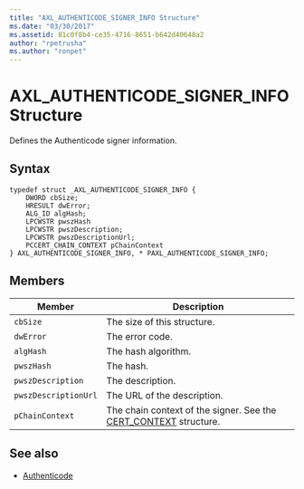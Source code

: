 ```yaml
---
title: "AXL_AUTHENTICODE_SIGNER_INFO Structure"
ms.date: "03/30/2017"
ms.assetid: 81c0f8b4-ce35-4716-8651-b642d40648a2
author: "rpetrusha"
ms.author: "ronpet"
---
```

# AXL_AUTHENTICODE_SIGNER_INFO Structure
Defines the Authenticode signer information.  
  
## Syntax  
  
```  
typedef struct _AXL_AUTHENTICODE_SIGNER_INFO {  
    DWORD cbSize;  
    HRESULT dwError;  
    ALG_ID algHash;  
    LPCWSTR pwszHash  
    LPCWSTR pwszDescription;  
    LPCWSTR pwszDescriptionUrl;  
    PCCERT_CHAIN_CONTEXT pChainContext  
} AXL_AUTHENTICODE_SIGNER_INFO, * PAXL_AUTHENTICODE_SIGNER_INFO;  
```  
  
## Members  
  
|Member|Description|  
|------------|-----------------|  
|`cbSize`|The size of this structure.|  
|`dwError`|The error code.|  
|`algHash`|The hash algorithm.|  
|`pwszHash`|The hash.|  
|`pwszDescription`|The description.|  
|`pwszDescriptionUrl`|The URL of the description.|  
|`pChainContext`|The chain context of the signer. See the [CERT_CONTEXT](/windows/desktop/api/wincrypt/ns-wincrypt-_cert_context) structure.|  
  
## See also
- [Authenticode](../../../../docs/framework/unmanaged-api/authenticode/index.md)
